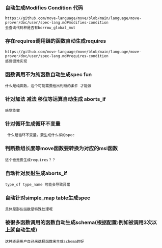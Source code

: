 ###  自动生成Modifies Condition 代码
    https://github.com/move-language/move/blob/main/language/move-prover/doc/user/spec-lang.md#modifies-condition
    去查询代码种是否有borrow_global_mut
###  存在requires调用链的函数自动生成requires
    https://github.com/move-language/move/blob/main/language/move-prover/doc/user/spec-lang.md#requires-condition
    感觉很难实现
### 函数调用不为纯函数自动生成spec fun
    什么是纯函数，这个可能需要给出判断的条件 才能做    
###  针对加法 减法 移位等运算自动生成 aborts_if
    感觉能做
###  针对循环生成循环不变量
     什么是循环不变量，要生成什么样的spec
###  判断数组长度等move函数要转换为对应的msl函数
    这个也是要生成requires？？
###  自动针对反射生成aborts_if
    type_of type_name 可能会导致异常
###  自动针对simple_map  table生成spec
    具体是那些函数是特殊处理呢
###  被很多函数调用的函数自动生成schema(根据配置:例如被调用3次以上就自动生成)
    这种还是用户自己来选择函数来生成schema的好
